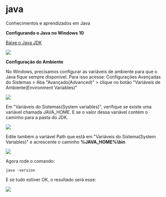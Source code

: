 # java
Conhecimentos  e aprendizados em Java



**Configurando o Java no Windows 10**

[Baixe o Java JDK](https://www.oracle.com/java/technologies/javase-downloads.html)

![](https://github.com/brunomotadev/java/blob/main/assets/java1.jpg)

**Configuração do Ambiente**

No Windows, precisamos configurar as variáveis de ambiente para que o Java fique sempre disponível. Para isso acesse: Configurações Avançadas do Sistemas > Aba "Avançado(Advanced)" > clique no botão "Variáveis de Ambiente(Environment Variables)"

![](https://github.com/brunomotadev/java/blob/main/assets/java2.jpg)

Em "Variáveis do Sistemas(System variables)", verifique se existe uma variável chamada JAVA_HOME. E se o valor dessa variável contém o caminho para a pasta do JDK.

![](https://github.com/brunomotadev/java/blob/main/assets/java3.jpg)



Edite também a variável Path que está em "Variáveis do Sistema(System Variables)" e acrescente o caminho **%JAVA_HOME%\bin** 

![](https://github.com/brunomotadev/java/blob/main/assets/java4.jpg)



Agora rode o comando: 

```
java -version
```

E se tudo estiver OK, o resultado será esse:


![](https://github.com/brunomotadev/java/blob/main/assets/java5.jpg)
